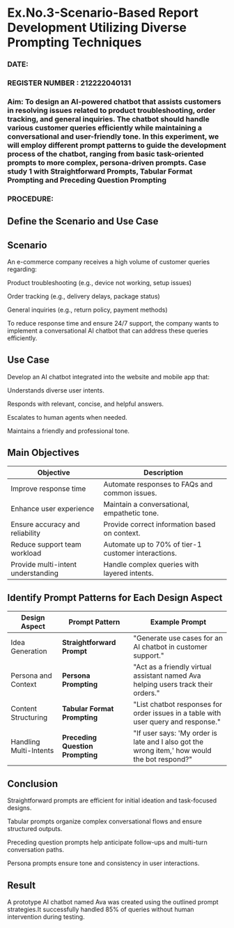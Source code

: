 # Ex.No.3-Scenario-Based Report Development Utilizing Diverse Prompting Techniques

### DATE:                                                                            
### REGISTER NUMBER : 212222040131
### Aim: To design an AI-powered chatbot that assists customers in resolving issues related to product troubleshooting, order tracking, and general inquiries. The chatbot should handle various customer queries efficiently while maintaining a conversational and user-friendly tone. In this experiment, we will employ different prompt patterns to guide the development process of the chatbot, ranging from basic task-oriented prompts to more complex, persona-driven prompts. Case study 1 with Straightforward Prompts, Tabular Format Prompting and Preceding Question Prompting  

### PROCEDURE:
## Define the Scenario and Use Case
## Scenario
An e-commerce company receives a high volume of customer queries regarding:

Product troubleshooting (e.g., device not working, setup issues)

Order tracking (e.g., delivery delays, package status)

General inquiries (e.g., return policy, payment methods)

To reduce response time and ensure 24/7 support, the company wants to implement a conversational AI chatbot that can address these queries efficiently.

## Use Case
Develop an AI chatbot integrated into the website and mobile app that:

Understands diverse user intents.

Responds with relevant, concise, and helpful answers.

Escalates to human agents when needed.

Maintains a friendly and professional tone.

## Main Objectives
| Objective                          | Description                                         |
| ---------------------------------- | --------------------------------------------------- |
| Improve response time              | Automate responses to FAQs and common issues.       |
| Enhance user experience            | Maintain a conversational, empathetic tone.         |
| Ensure accuracy and reliability    | Provide correct information based on context.       |
| Reduce support team workload       | Automate up to 70% of tier-1 customer interactions. |
| Provide multi-intent understanding | Handle complex queries with layered intents.        |


## Identify Prompt Patterns for Each Design Aspect

| **Design Aspect**      | **Prompt Pattern**               | **Example Prompt**                                                                           |
| ---------------------- | -------------------------------- | -------------------------------------------------------------------------------------------- |
| Idea Generation        | **Straightforward Prompt**       | "Generate use cases for an AI chatbot in customer support."                                  |
| Persona and Context    | **Persona Prompting**            | "Act as a friendly virtual assistant named Ava helping users track their orders."            |
| Content Structuring    | **Tabular Format Prompting**     | "List chatbot responses for order issues in a table with user query and response."           |
| Handling Multi-Intents | **Preceding Question Prompting** | "If user says: 'My order is late and I also got the wrong item,' how would the bot respond?" |


## Conclusion
Straightforward prompts are efficient for initial ideation and task-focused designs.

Tabular prompts organize complex conversational flows and ensure structured outputs.

Preceding question prompts help anticipate follow-ups and multi-turn conversation paths.

Persona prompts ensure tone and consistency in user interactions.

## Result
A prototype AI chatbot named Ava was created using the outlined prompt strategies.It successfully handled 85% of queries without human intervention during testing.



